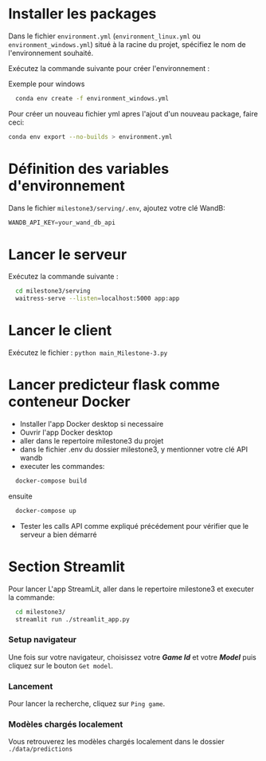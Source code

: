 # Installer les packages

Dans le fichier `environment.yml` (`environment_linux.yml` ou `environment_windows.yml`) situé à la racine du projet, spécifiez le nom de l'environnement souhaité.

Exécutez la commande suivante pour créer l'environnement :

Exemple pour windows
```bash
  conda env create -f environment_windows.yml
```

Pour créer un nouveau fichier yml apres l'ajout d'un nouveau package, faire ceci:

```bash
conda env export --no-builds > environment.yml
```

# Définition des variables d'environnement

Dans le fichier `milestone3/serving/.env`, ajoutez votre clé WandB: 

```python
WANDB_API_KEY=your_wand_db_api
```

# Lancer le serveur

Exécutez la commande suivante :
```bash
  cd milestone3/serving
  waitress-serve --listen=localhost:5000 app:app
```

# Lancer le client

Exécutez le fichier : `python main_Milestone-3.py` 

# Lancer predicteur flask comme conteneur Docker

- Installer l'app Docker desktop si necessaire
- Ouvrir l'app Docker desktop
- aller dans le repertoire milestone3 du projet
- dans le fichier .env du dossier milestone3, y mentionner votre clé API wandb
- executer les commandes:
```bash
  docker-compose build
```
ensuite

```bash
  docker-compose up
```

- Tester les calls API comme expliqué précédement pour vérifier que
le serveur a bien démarré


# Section Streamlit 

Pour lancer L'app StreamLit, aller dans le repertoire milestone3 et executer la commande:

```bash
  cd milestone3/
  streamlit run ./streamlit_app.py
```

### Setup navigateur

Une fois sur votre navigateur, choisissez votre ***Game Id*** et votre ***Model*** puis cliquez sur le bouton `Get model`.

### Lancement

Pour lancer la recherche, cliquez sur `Ping game`.

### Modèles chargés localement

Vous retrouverez les modèles chargés localement dans le dossier `./data/predictions` 

